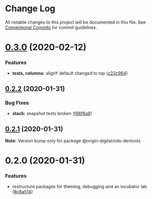 # Change Log

All notable changes to this project will be documented in this file.
See [Conventional Commits](https://conventionalcommits.org) for commit guidelines.

# [0.3.0](https://bitbucket.orgn.io/od/origin-ui/compare/@origin-digital/ods-devtools@0.2.2...@origin-digital/ods-devtools@0.3.0) (2020-02-12)


### Features

* **tests, columns:** alignY default changed to top ([c23c964](https://bitbucket.orgn.io/od/origin-ui/commits/c23c964))





## [0.2.2](https://bitbucket.orgn.io/od/origin-ui/compare/@origin-digital/ods-devtools@0.2.1...@origin-digital/ods-devtools@0.2.2) (2020-01-31)


### Bug Fixes

* **stack:** snapshot tests broken ([f66f6a9](https://bitbucket.orgn.io/od/origin-ui/commits/f66f6a9))





## [0.2.1](https://bitbucket.orgn.io/od/origin-ui/compare/@origin-digital/ods-devtools@0.2.0...@origin-digital/ods-devtools@0.2.1) (2020-01-31)

**Note:** Version bump only for package @origin-digital/ods-devtools





# 0.2.0 (2020-01-31)


### Features

* restructure packages for theming, debugging and an incubator lab ([8c8a514](https://bitbucket.orgn.io/od/origin-ui/commits/8c8a514))
